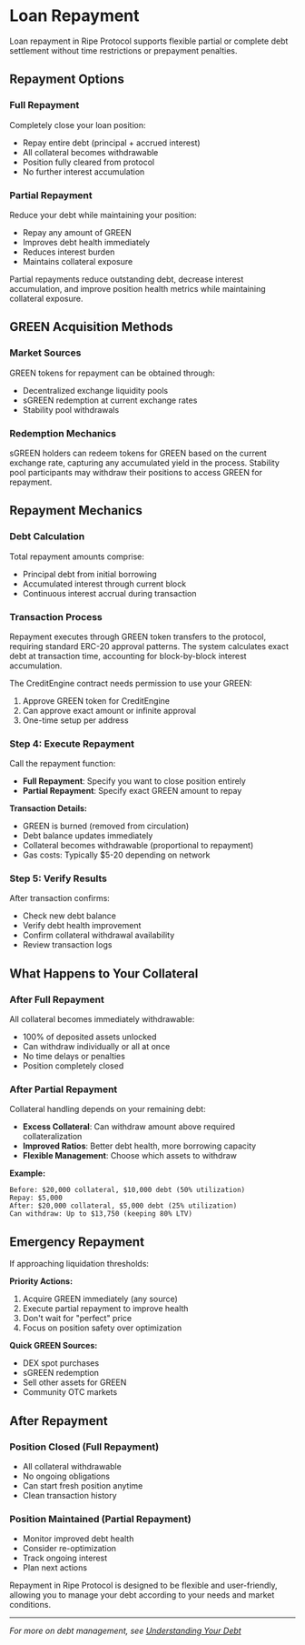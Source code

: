 # Loan Repayment

Loan repayment in Ripe Protocol supports flexible partial or complete debt settlement without time restrictions or prepayment penalties.

## Repayment Options

### Full Repayment

Completely close your loan position:
- Repay entire debt (principal + accrued interest)
- All collateral becomes withdrawable
- Position fully cleared from protocol
- No further interest accumulation

### Partial Repayment

Reduce your debt while maintaining your position:
- Repay any amount of GREEN
- Improves debt health immediately
- Reduces interest burden
- Maintains collateral exposure

Partial repayments reduce outstanding debt, decrease interest accumulation, and improve position health metrics while maintaining collateral exposure.

## GREEN Acquisition Methods

### Market Sources

GREEN tokens for repayment can be obtained through:
- Decentralized exchange liquidity pools
- sGREEN redemption at current exchange rates
- Stability pool withdrawals

### Redemption Mechanics

sGREEN holders can redeem tokens for GREEN based on the current exchange rate, capturing any accumulated yield in the process. Stability pool participants may withdraw their positions to access GREEN for repayment.

## Repayment Mechanics

### Debt Calculation

Total repayment amounts comprise:
- Principal debt from initial borrowing
- Accumulated interest through current block
- Continuous interest accrual during transaction

### Transaction Process

Repayment executes through GREEN token transfers to the protocol, requiring standard ERC-20 approval patterns. The system calculates exact debt at transaction time, accounting for block-by-block interest accumulation.

The CreditEngine contract needs permission to use your GREEN:
1. Approve GREEN token for CreditEngine
2. Can approve exact amount or infinite approval
3. One-time setup per address

### Step 4: Execute Repayment

Call the repayment function:
- **Full Repayment**: Specify you want to close position entirely
- **Partial Repayment**: Specify exact GREEN amount to repay

**Transaction Details:**
- GREEN is burned (removed from circulation)
- Debt balance updates immediately
- Collateral becomes withdrawable (proportional to repayment)
- Gas costs: Typically $5-20 depending on network

### Step 5: Verify Results

After transaction confirms:
- Check new debt balance
- Verify debt health improvement
- Confirm collateral withdrawal availability
- Review transaction logs

## What Happens to Your Collateral

### After Full Repayment

All collateral becomes immediately withdrawable:
- 100% of deposited assets unlocked
- Can withdraw individually or all at once
- No time delays or penalties
- Position completely closed

### After Partial Repayment

Collateral handling depends on your remaining debt:
- **Excess Collateral**: Can withdraw amount above required collateralization
- **Improved Ratios**: Better debt health, more borrowing capacity
- **Flexible Management**: Choose which assets to withdraw

**Example:**
```
Before: $20,000 collateral, $10,000 debt (50% utilization)
Repay: $5,000
After: $20,000 collateral, $5,000 debt (25% utilization)
Can withdraw: Up to $13,750 (keeping 80% LTV)
```

## Emergency Repayment

If approaching liquidation thresholds:

**Priority Actions:**
1. Acquire GREEN immediately (any source)
2. Execute partial repayment to improve health
3. Don't wait for "perfect" price
4. Focus on position safety over optimization

**Quick GREEN Sources:**
- DEX spot purchases
- sGREEN redemption
- Sell other assets for GREEN
- Community OTC markets

## After Repayment

### Position Closed (Full Repayment)
- All collateral withdrawable
- No ongoing obligations
- Can start fresh position anytime
- Clean transaction history

### Position Maintained (Partial Repayment)
- Monitor improved debt health
- Consider re-optimization
- Track ongoing interest
- Plan next actions

Repayment in Ripe Protocol is designed to be flexible and user-friendly, allowing you to manage your debt according to your needs and market conditions.

---

*For more on debt management, see [Understanding Your Debt](02-understanding-debt.md)*